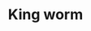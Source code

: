 ---
layout: item
title: King worm
item-id: 2162
datatable: true
id: 2162
name: "King worm"
members: true
lowalch: 0
highalch: 1
examine: "They're a gnome delicacy apparently."
monsters:
  - id: 5968
    name: "Gnome"
    members: true
    combat_level: 3
    wiki_url: "https://oldschool.runescape.wiki/w/Gnome#Level_3"
    drops:
      - quantity: "1"
        rarity: 0.4296875
    image: ""
  - id: 5969
    name: "Gnome"
    members: true
    combat_level: 1
    wiki_url: "https://oldschool.runescape.wiki/w/Gnome#Level_1"
    drops:
      - quantity: "1"
        rarity: 0.4296875
    image: ""
  - id: 6077
    name: "Gnome child"
    members: true
    combat_level: 1
    wiki_url: "https://oldschool.runescape.wiki/w/Gnome_child#Normal"
    drops:
      - quantity: "1"
        rarity: 0.4296875
    image: ""
  - id: 6086
    name: "Gnome woman"
    members: true
    combat_level: 1
    wiki_url: "https://oldschool.runescape.wiki/w/Gnome_woman#1"
    drops:
      - quantity: "1"
        rarity: 0.4296875
    image: "https://oldschool.runescape.wiki/images/1/12/Gnome_woman.png?f12e0"
---